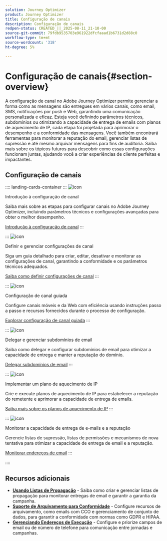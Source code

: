 ```yaml
---
solution: Journey Optimizer
product: Journey Optimizer
title: Configuração de canais
description: Configuração de canais
redpen-status: CREATED_||_2025-08-11_21-10-00
source-git-commit: 79fdb9535703e961922dfcfaaad1b6731d2d88c0
workflow-type: tm+mt
source-wordcount: '318'
ht-degree: 5%

---
```



# Configuração de canais{#section-overview}

A configuração de canal no Adobe Journey Optimizer permite gerenciar a forma como as mensagens são entregues em vários canais, como email, SMS, notificações por push e Web, garantindo uma comunicação personalizada e eficaz. Esteja você definindo parâmetros técnicos, subdomínios ou otimizando a capacidade de entrega de emails com planos de aquecimento de IP, cada etapa foi projetada para aprimorar o desempenho e a conformidade das mensagens. Você também encontrará ferramentas para monitorar a reputação do email, gerenciar listas de supressão e até mesmo arquivar mensagens para fins de auditoria. Saiba mais sobre os tópicos futuros para descobrir como essas configurações funcionam juntas, ajudando você a criar experiências de cliente perfeitas e impactantes.

## Configuração de canais

:::: landing-cards-container
:::
![icon](https://cdn.experienceleague.adobe.com/icons/circle-play.svg?lang=pt-BR)

Introdução à configuração de canal

Saiba mais sobre as etapas para configurar canais no Adobe Journey Optimizer, incluindo parâmetros técnicos e configurações avançadas para obter o melhor desempenho.

[Introdução à configuração de canal](../using/configuration/get-started-configuration.md)
:::

:::
![icon](https://cdn.experienceleague.adobe.com/icons/list-check.svg?lang=pt-BR)

Definir e gerenciar configurações de canal

Siga um guia detalhado para criar, editar, desativar e monitorar as configurações de canal, garantindo a conformidade e os parâmetros técnicos adequados.

[Saiba como definir configurações de canal](../using/configuration/channel-surfaces.md)
:::

:::
![icon](https://cdn.experienceleague.adobe.com/icons/gear.svg?lang=pt-BR)

Configuração de canal guiada

Configure canais móveis e da Web com eficiência usando instruções passo a passo e recursos fornecidos durante o processo de configuração.

[Explorar configuração de canal guiada](guided-setup-landing-page.md)
:::

:::
![icon](https://cdn.experienceleague.adobe.com/icons/screwdriver-wrench.svg?lang=pt-BR)

Delegar e gerenciar subdomínios de email

Saiba como delegar e configurar subdomínios de email para otimizar a capacidade de entrega e manter a reputação do domínio.

[Delegar subdomínios de email](delegate-subdomains-landing-page.md)
:::

:::
![icon](https://cdn.experienceleague.adobe.com/icons/chart-line.svg?lang=pt-BR)

Implementar um plano de aquecimento de IP

Crie e execute planos de aquecimento de IP para estabelecer a reputação do remetente e aprimorar a capacidade de entrega de emails.

[Saiba mais sobre os planos de aquecimento de IP](implement-ip-warmup-plan-landing-page.md)
:::

:::
![icon](https://cdn.experienceleague.adobe.com/icons/shield-halved.svg?lang=pt-BR)

Monitorar a capacidade de entrega de e-mails e a reputação

Gerencie listas de supressão, listas de permissões e mecanismos de nova tentativa para otimizar a capacidade de entrega de email e a reputação.

[Monitorar endereços de email](monitor-reputation-landing-page.md)
:::

::::


## Recursos adicionais

- **[Usando Listas de Propagação](../using/configuration/seed-lists.md)** - Saiba como criar e gerenciar listas de propagação para monitorar entregas de email e garantir a garantia da campanha.
- **[Suporte de Arquivamento para Conformidade](../using/configuration/archiving-support.md)** - Configure recursos de arquivamento, como emails com CCO e gerenciamento de conjunto de dados, para garantir a conformidade com normas como GDPR e HIPAA.
- **[Gerenciando Endereços de Execução](../using/configuration/primary-email-addresses.md)** - Configure e priorize campos de email ou de número de telefone para comunicação entre jornadas e campanhas.

